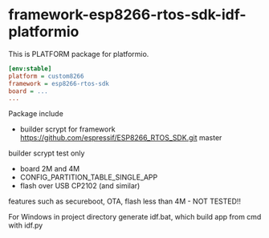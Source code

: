 # framework-esp8266-rtos-sdk-idf-platformio
This is PLATFORM package for platformio.

```ini
[env:stable]
platform = custom8266
framework = esp8266-rtos-sdk
board = ...
...
```

Package include
- builder scrypt for framework https://github.com/espressif/ESP8266_RTOS_SDK.git master

builder scrypt test only
- board 2M and 4M
- CONFIG_PARTITION_TABLE_SINGLE_APP
- flash over USB CP2102 (and similar)

features such as secureboot, OTA, flash less than 4M - NOT TESTED!!

For Windows in project directory generate idf.bat, which build app from cmd with idf.py